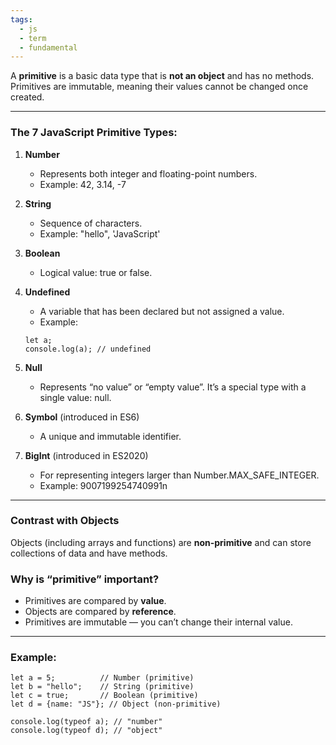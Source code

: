 ```yaml
---
tags:
  - js
  - term
  - fundamental
---
```


A **primitive** is a basic data type that is **not an object** and has no methods. Primitives are immutable, meaning their values cannot be changed once created.

---

### **The 7 JavaScript Primitive Types:**

1. **Number**
    - Represents both integer and floating-point numbers.
    - Example: 42, 3.14, -7

2. **String**
    - Sequence of characters.
    - Example: "hello", 'JavaScript'

3. **Boolean**
    - Logical value: true or false.

4. **Undefined**
    - A variable that has been declared but not assigned a value.
    - Example:
	```
	let a;
	console.log(a); // undefined
	```

    
4. **Null**
    - Represents “no value” or “empty value”. It’s a special type with a single value: null.
5. **Symbol** (introduced in ES6)
    - A unique and immutable identifier.
6. **BigInt** (introduced in ES2020)
    - For representing integers larger than Number.MAX_SAFE_INTEGER.
    - Example: 9007199254740991n

---

### **Contrast with Objects**

Objects (including arrays and functions) are **non-primitive** and can store collections of data and have methods.

### **Why is “primitive” important?**

- Primitives are compared by **value**.
- Objects are compared by **reference**.
- Primitives are immutable — you can’t change their internal value.

---

### **Example:**

```
let a = 5;          // Number (primitive)
let b = "hello";    // String (primitive)
let c = true;       // Boolean (primitive)
let d = {name: "JS"}; // Object (non-primitive)

console.log(typeof a); // "number"
console.log(typeof d); // "object"
```
